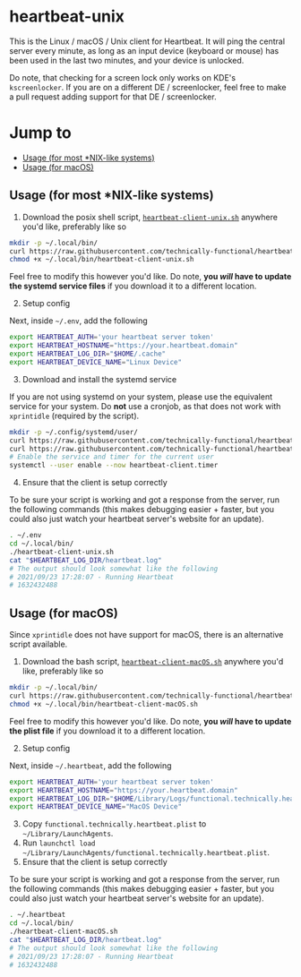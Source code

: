 # heartbeat-unix

This is the Linux / macOS / Unix client for Heartbeat. It will ping the central server every minute, as long as an input device (keyboard or mouse) has been used in the last two minutes, and your device is unlocked.

Do note, that checking for a screen lock only works on KDE's `kscreenlocker`. If you are on a different DE / screenlocker, feel free to make a pull request adding support for that DE / screenlocker.

# Jump to
- [Usage (for most \*NIX-like systems)](#usage-for-most-nix-like-systems)
- [Usage (for macOS)](#usage-for-macos)

## Usage (for most \*NIX-like systems)

1. Download the posix shell script, [`heartbeat-client-unix.sh`](https://github.com/technically-functional/heartbeat-unix/blob/master/scripts/heartbeat-client-unix.sh) anywhere you'd like, preferably like so
```bash
mkdir -p ~/.local/bin/
curl https://raw.githubusercontent.com/technically-functional/heartbeat-unix/master/scripts/heartbeat-client-unix.sh -o ~/.local/bin/heartbeat-client-unix.sh
chmod +x ~/.local/bin/heartbeat-client-unix.sh
```

Feel free to modify this however you'd like. Do note, **you *will* have to update the systemd service files** if you download it to a different location.

2. Setup config

Next, inside `~/.env`, add the following
```bash
export HEARTBEAT_AUTH='your heartbeat server token'
export HEARTBEAT_HOSTNAME="https://your.heartbeat.domain"
export HEARTBEAT_LOG_DIR="$HOME/.cache"
export HEARTBEAT_DEVICE_NAME="Linux Device"
```

3. Download and install the systemd service

If you are not using systemd on your system, please use the equivalent service for your system. Do **not** use a cronjob, as that does not work with `xprintidle` (required by the script).

```bash
mkdir -p ~/.config/systemd/user/
curl https://raw.githubusercontent.com/technically-functional/heartbeat-unix/master/services/heartbeat-client.service -o ~/.config/systemd/user/heartbeat-client.service
curl https://raw.githubusercontent.com/technically-functional/heartbeat-unix/master/services/heartbeat-client.timer -o ~/.config/systemd/user/heartbeat-client.timer
# Enable the service and timer for the current user
systemctl --user enable --now heartbeat-client.timer
```

4. Ensure that the client is setup correctly

To be sure your script is working and got a response from the server, run the following commands (this makes debugging easier + faster, but you could also just watch your heartbeat server's website for an update).

```bash
. ~/.env
cd ~/.local/bin/
./heartbeat-client-unix.sh
cat "$HEARTBEAT_LOG_DIR/heartbeat.log"
# The output should look somewhat like the following
# 2021/09/23 17:28:07 - Running Heartbeat
# 1632432488
```

## Usage (for macOS)

Since `xprintidle` does not have support for macOS, there is an alternative script available.

1. Download the bash script, [`heartbeat-client-macOS.sh`](https://github.com/technically-functional/heartbeat-unix/blob/master/scripts/heartbeat-client-macOS.sh) anywhere you'd like, preferably like so
```bash
mkdir -p ~/.local/bin/
curl https://raw.githubusercontent.com/technically-functional/heartbeat-unix/master/scripts/heartbeat-client-macOS.sh -o ~/.local/bin/heartbeat-client-macOS.sh
chmod +x ~/.local/bin/heartbeat-client-macOS.sh
```

Feel free to modify this however you'd like. Do note, **you *will* have to update the plist file** if you download it to a different location.

2. Setup config

Next, inside `~/.heartbeat`, add the following
```bash
export HEARTBEAT_AUTH='your heartbeat server token'
export HEARTBEAT_HOSTNAME="https://your.heartbeat.domain"
export HEARTBEAT_LOG_DIR="$HOME/Library/Logs/functional.technically.heartbeat"
export HEARTBEAT_DEVICE_NAME="MacOS Device"
```

3. Copy `functional.technically.heartbeat.plist` to `~/Library/LaunchAgents`.
4. Run `launchctl load ~/Library/LaunchAgents/functional.technically.heartbeat.plist`.
5. Ensure that the client is setup correctly

To be sure your script is working and got a response from the server, run the following commands (this makes debugging easier + faster, but you could also just watch your heartbeat server's website for an update).

```bash
. ~/.heartbeat
cd ~/.local/bin/
./heartbeat-client-macOS.sh
cat "$HEARTBEAT_LOG_DIR/heartbeat.log"
# The output should look somewhat like the following
# 2021/09/23 17:28:07 - Running Heartbeat
# 1632432488
```
